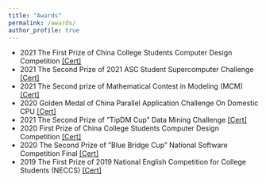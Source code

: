 ```yaml
---
title: "Awards"
permalink: /awards/
author_profile: true
---
```

* 2021 The First Prize of China College Students Computer Design Competition [[Cert]](../images/CCSCDC_Cert.jpg)
* 2021 The Second Prize of 2021 ASC Student Supercomputer Challenge [[Cert]](../images/ASC_Cert.jpg)
* 2021 The Second prize of Mathematical Contest in Modeling (MCM) [[Cert]](../files/MCM_Cert.pdf)
* 2020 Golden Medal of China Parallel Application Challenge On Domestic CPU [[Cert]](../files/CPC_Cert.pdf)
* 2021 The Second Prize of ”TipDM Cup” Data Mining Challenge [[Cert]](../images/TipDM_Cup_Cert.jpg)
* 2020 First Prize of China College Students Computer Design Competition [[Cert]](../images/CCSCDC_Cert.jpg)
* 2020 The Second Prize of ”Blue Bridge Cup” National Software Competition Final [[Cert]](../images/BB_Cup_Cert.jpg)
* 2019 The First Prize of 2019 National English Competition for College Students (NECCS) [[Cert]](../images/NECCS_Cert.jpg)